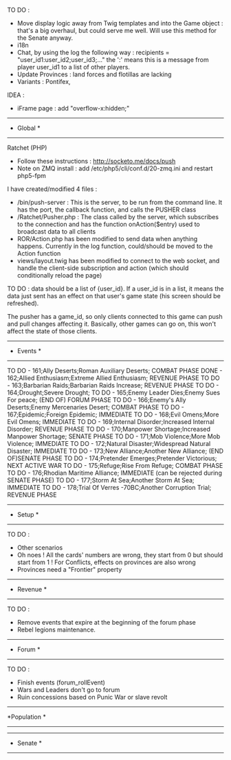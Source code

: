 TO DO :
- Move display logic away from Twig templates and into the Game object : that's a big overhaul, but could serve me well. Will use this method for the Senate anyway.
- i18n
- Chat, by using the log the following way : recipients = "user_id1:user_id2;user_id3;..." the ':' means this is a message from player user_id1 to a list of other players.
- Update Provinces : land forces and flotillas are lacking
- Variants : Pontifex, 

IDEA :
* iFrame page : add "overflow-x:hidden;"

*************
*  Global   *
*************

Ratchet (PHP)
- Follow these instructions : http://socketo.me/docs/push
- Note  on ZMQ install : add /etc/php5/cli/conf.d/20-zmq.ini and restart php5-fpm


I have created/modified 4 files :
- /bin/push-server : This is the server, to be run from the command line. It has the port, the callback function, and calls the PUSHER class
- /Ratchet/Pusher.php : The class called by the server, which subscribes to the connection and has the function onAction($entry) used to broadcast data to all clients
- ROR/Action.php has been modified to send data when anything happens. Currently in the log function, could/should be moved to the Action function
- views/layout.twig has been modified to connect to the web socket, and handle the client-side subscription and action (which should conditionally reload the page)

TO DO : data should be a list of {user_id}. If a user_id is in a list, it means the data just sent has an effect on that user's game state (his screen should be refreshed).

The pusher has a game_id, so only clients connected to this game can push and pull changes affecting it. Basically, other games can go on, this won't affect the state of those clients.

*************
*  Events   *
*************

TO DO - 161;Ally Deserts;Roman Auxiliary Deserts; COMBAT PHASE
DONE  - 162;Allied Enthusiasm;Extreme Allied Enthusiasm; REVENUE PHASE
TO DO - 163;Barbarian Raids;Barbarian Raids Increase; REVENUE PHASE
TO DO - 164;Drought;Severe Drought;
TO DO - 165;Enemy Leader Dies;Enemy Sues For peace; (END OF) FORUM PHASE
TO DO - 166;Enemy's Ally Deserts;Enemy Mercenaries Desert; COMBAT PHASE
TO DO - 167;Epidemic;Foreign Epidemic; IMMEDIATE
TO DO - 168;Evil Omens;More Evil Omens; IMMEDIATE
TO DO - 169;Internal Disorder;Increased Internal Disorder; REVENUE PHASE
TO DO - 170;Manpower Shortage;Increased Manpower Shortage; SENATE PHASE
TO DO - 171;Mob Violence;More Mob Violence; IMMEDIATE
TO DO - 172;Natural Disaster;Widespread Natural Disaster; IMMEDIATE
TO DO - 173;New Alliance;Another New Alliance; (END OF)SENATE PHASE
TO DO - 174;Pretender Emerges;Pretender Victorious; NEXT ACTIVE WAR
TO DO - 175;Refuge;Rise From Refuge; COMBAT PHASE
TO DO - 176;Rhodian Maritime Alliance; IMMEDIATE (can be rejected during SENATE PHASE)
TO DO - 177;Storm At Sea;Another Storm At Sea; IMMEDIATE
TO DO - 178;Trial Of Verres -70BC;Another Corruption Trial; REVENUE PHASE

*************
*   Setup   *
*************

TO DO :
- Other scenarios
- Oh noes ! All the cards' numbers are wrong, they start from 0 but should start from 1 ! For Conflicts, effects on provinces are also wrong
- Provinces need a "Frontier" property

*************
*  Revenue  *
*************

TO DO :
- Remove events that expire at the beginning of the forum phase
- Rebel legions maintenance.

*************
*   Forum   *
*************

TO DO :
- Finish events (forum_rollEvent)
- Wars and Leaders don't go to forum
- Ruin concessions based on Punic War or slave revolt

*************
*Population *
*************

************
*  Senate  *
************


